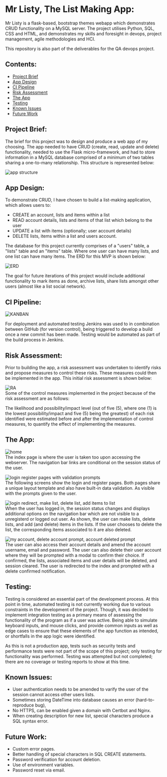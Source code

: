 # Mr Listy, The List Making App:
Mr Listy is a flask-based, bootstrap themes webapp which demonstrates CRUD functionality on a MySQL server. The project utilises Python, SQL, CSS and HTML, and demonstrates my skills and foresight in devops, project management, agile methodologies and HCI.

This repository is also part of the deliverables for the QA devops project.


## Contents:
* [Project Brief](#Project-Brief)  
* [App Design](#App-Design)
* [CI Pipeline](#CI-Pipeline)  
* [Risk Assessment](#Risk-Assessment)
* [The App](#The-App)
* [Testing](#Testing)
* [Known Issues](#Known-Issues)
* [Future Work](#Future-Work)


## Project Brief:  
The brief for this project was to design and produce a web app of my choosing. The app needed to have CRUD (create, read, update and delete) functionality, needed to use the Flask micro-framework, and had to store information in a MySQL database comprised of a minimum of two tables sharing a one-to-many relationship. This structure is represented below:  

![app structure](https://github.com/dkthecoder/Mr-listy-the-list-making-CRUD-app/blob/main/figures/page%20planning%20inverted.png?raw=true)  


## App Design:
To demonstrate CRUD, I have chosen to build a list-making application, which allows users to:
* CREATE an account, lists and items within a list
* READ account details, lists and items of that list which belong to the user
* UPDATE a list with items (optionally; user account details)
* DELETE lists, items within a list and users account.

The database for this project currently comprises of a "users" table, a "lists" table and an "items" table. Where one user can have many lists, and one list can have many items. The ERD for this MVP is shown below:  

![ERD](https://github.com/dkthecoder/Mr-listy-the-list-making-CRUD-app/blob/main/figures/Mr%20Listy%20ERD%20Database.png)

The goal for future iterations of this project would include additional functionality to mark items as done, archive lists, share lists amongst other users (almost like a list social network).


## CI Pipeline:  
![KANBAN](https://github.com/dkthecoder/Mr-listy-the-list-making-CRUD-app/blob/main/figures/jira%20kanban%20backlog%20timeline.png?raw=true)

For deployment and automated testing Jenkins was used to in combination between GitHub (for version control), being triggered to develop a build once a new commit has been made. Testing would be automated as part of the build process in Jenkins.

## Risk Assessment:
Prior to building the app, a risk assessment was undertaken to identify risks and propose measures to control these risks. These measures could then be implemented in the app. This initial risk assessment is shown below:   

![RA](https://github.com/dkthecoder/Mr-listy-the-list-making-CRUD-app/blob/main/figures/risk%20assessment%20inverted.png)  
Some of the control measures implemented in the project because of the risk assessment are as follows:  

The likelihood and possibility/impact level (out of five (5), where one (1) is the lowest possibility/impact and five (5) being the greatest) of each risk identified were estimated before and after the implementation of control measures, to quantify the effect of implementing the measures.


## The App:  
![home](https://github.com/dkthecoder/Mr-listy-the-list-making-CRUD-app/blob/main/figures/screenshots/mrlisty-landing.png?raw=true)  
The index page is where the user is taken too upon accessing the webserver. The navigation bar links are conditional on the session status of the user.

![login register pages with validation prompts](https://github.com/dkthecoder/Mr-listy-the-list-making-CRUD-app/blob/main/figures/screenshots/mrlisty-register%20login%20success%20fail.png?raw=true)  
The following screens show the login and register pages. Both pages share a unique layout template and also have built-in data validation. As visible with the prompts given to the user.

![login redirect, make list, delete list, add items to list](https://github.com/dkthecoder/Mr-listy-the-list-making-CRUD-app/blob/main/figures/screenshots/mrlisty-my%20list%20list%20items%20delete%20list.png?raw=true)  
When the user has logged in, the session status changes and displays additional options on the navigation bar which are not visible to a unregisterd or logged out user. As shown, the user can make lists, delete lists, and add (and delete) items in the lists. If the user chooses to delete the list, the corresponding items associated to it are also deleted.

![my account, delete account prompt, account deleted prompt](https://github.com/dkthecoder/Mr-listy-the-list-making-CRUD-app/blob/main/figures/screenshots/mrlisty-my%20account%20and%20delete%20promt.png?raw=true)  
The user can also access their account details and amend the account username, email and password. The user can also delete their user account where they will be prompted with a modal to confirm their choice. If confirmed, the lists, associated items and user details will be deleted, and session cleared. The user is redirected to the index and prompted with a delete confirmed notification.


## Testing:
Testing is considered an essential part of the development process. At this point in time, automated testing is not currently working due to various constraints in the development of the project. Though, it was decided to implement integration testing as a primary means of assessing the functionality of the program as if a user was active. Being able to simulate keyboard inputs, and mouse clicks, and provide common inputs as well as edge cases to ensure that these elements of the app function as intended, or shortfalls in the app logic were identified. 

As this is not a production app, tests such as security tests and performance tests were not part of the scope of this project; only testing for functionality was performed. Testing was attempted but not completed; there are no coverage or testing reports to show at this time.


## Known Issues:
* User authentication needs to be amended to varify the user of the session cannot access other users lists.
* Sometimes storing DateTime into database causes an error (hard-to-reproduce bug),
* No HTTPS, can be enabled given a domain with Certbot and Nginx.
* When creating description for new list, special characters produce a SQL syntax error.


## Future Work:
* Custom error pages.
* Better handling of special characters in SQL CREATE statements.
* Password verification for account deletion.
* Use of environment variables.
* Password reset via email.
